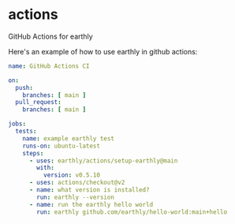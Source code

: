 # actions
GitHub Actions for earthly

Here's an example of how to use earthly in github actions:


```yml
name: GitHub Actions CI

on:
  push:
    branches: [ main ]
  pull_request:
    branches: [ main ]

jobs:
  tests:
    name: example earthly test
    runs-on: ubuntu-latest
    steps:
      - uses: earthly/actions/setup-earthly@main
        with:
          version: v0.5.10
      - uses: actions/checkout@v2
      - name: what version is installed?
        run: earthly --version
      - name: run the earthly hello world
        run: earthly github.com/earthly/hello-world:main+hello
```
